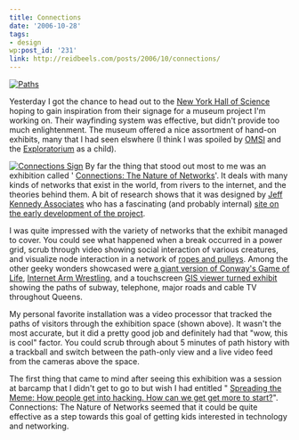 ```yaml
---
title: Connections
date: '2006-10-28'
tags:
- design
wp:post_id: '231'
link: http://reidbeels.com/posts/2006/10/connections/
---
```


[![Paths](http://static.flickr.com/95/281036841_04983fc905.jpg)](http://reidab.com/photos/photo/281036841/Paths.html)

Yesterday I got the chance to head out to the 
[New York Hall of Science](http://www.nyscience.org/) hoping to gain inspiration from their signage for a museum project I'm working on. Their wayfinding system was effective, but didn't provide too much enlightenment. The museum offered a nice assortment of hand-on exhibits, many that I had seen elswhere (I think I was spoiled by 
[OMSI](http://www.omsi.org) and the 
[Exploratorium](http://exploratorium.org/) as a child).


[![Connections Sign](http://static.flickr.com/104/281036711_cff875ce13_m.jpg)](http://reidab.com/photos/photo/281036711/Connections_Sign.html)  By far the thing that stood out most to me was an exhibition called '
[Connections: The Nature of Networks](http://www.nyhallsci.org/nyhs-exhibits/e-connections_networks.html)'. It deals with many kinds of networks that exist in the world, from rivers to the internet, and the theories behind them. A bit of research shows that it was designed by 
[Jeff Kennedy Associates](http://www.jeffkennedyassociates.com) who has a fascinating (and probably internal) 
[site on the early development of the project](http://www.jeffkennedyassociates.com:16080/connections/concept/index.html).

I was quite impressed with the variety of networks that the exhibit managed to cover. You could see what happened when a break occurred in a power grid, scrub through video showing social interaction of various creatures, and visualize node interaction in a network of 
[ropes and pulleys](http://youtube.com/watch?v=eeeDvReDShA). Among the other geeky wonders showcased were 
[a giant version of Conway's Game of Life](http://reidab.com/photos/photo/281036818/Game_of_Life.html), 
[Internet Arm Wrestling](http://reidab.com/photos/photo/281036745/Internet_Arm_Wrestling.html), and a touchscreen 
[GIS viewer turned exhibit](http://reidab.com/photos/photo/281036777/Interactive_Map.html) showing the paths of subway, telephone, major roads and cable TV throughout Queens.

My personal favorite installation was a video processor that tracked the paths of visitors through the exhibition space (shown above). It wasn't the most accurate, but it did a pretty good job and definitely had that "wow, this is cool" factor. You could scrub through about 5 minutes of path history with a trackball and switch between the path-only view and a live video feed from the cameras above the space.

The first thing that came to mind after seeing this exhibition was a session at barcamp that I didn't get to go to but wish I had entitled "
[Spreading the Meme: How people get into hacking. How can we get get more to start?](http://mellory.blogspot.com/2006/09/barcamp-day-1.html)". Connections: The Nature of Networks seemed that it could be quite effective as a step towards this goal of getting kids interested in technology and networking.
